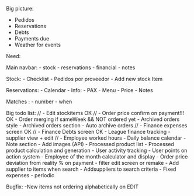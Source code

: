 Big picture: 

- Pedidos
- Reservations
- Debts
- Payments due
- Weather for events

Need: 

Main navbar:
    - stock
    - reservations
    - financial 
    - notes

Stock:
        - Checklist
        - Pedidos por proveedor
        - Add new stock Item
        
Reservations: 
        - Calendar
        - Info: 
            - PAX
            - Menu
            - Price
            - Notes
        
Matches : 
        - number
        - when

Big todo list:
        // - Edit stockitems OK
        // - Order price confirm on payment!!! OK
        - Order merging if sameWeek && NOT ordered yet
        - Archived orders style
        - Archived orders section
        - Auto archive orders
        // - Finance expenses screen OK
        // - Finance Debts screen OK
        - League finance tracking
        - supplier view + edit
        // - Employee worked hours
        - Daily balance calendar
        - Note section
        - Add images (API)
        - Processed product list
        - Processed product calculation and generation
        - User activity tracking
        - User points on action system
        - Employee of the month calculator and display
        - Order price deviation from reality % on payment
        - filter edit screen or remake
        - Add supplier to items when search
        - Addsuppliers to search criteria
        - Fixed expenses - periodic




Bugfix:
        -New items not ordering alphabetically on EDIT

